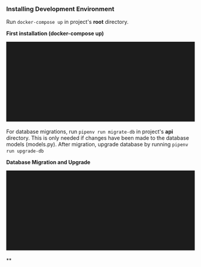 
### Installing Development Environment

Run `docker-compose up` in project's **root** directory.

**First installation (docker-compose up)**

![docker-compose up](img/docker-compose-up.svg)

For database migrations, run `pipenv run migrate-db` in project's **api** directory. This is only needed if changes have been made to the database models (models.py).
After migration, upgrade database by running `pipenv run upgrade-db`


**Database Migration and Upgrade**

![docker-compose migrate-db && docker-compose upgrade-db](img/migrate-and-upgrade.svg)

**